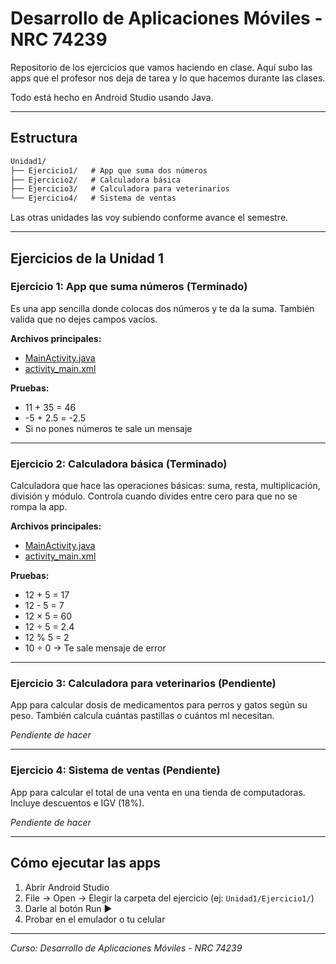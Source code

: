 # Desarrollo de Aplicaciones Móviles - NRC 74239

Repositorio de los ejercicios que vamos haciendo en clase. Aquí subo las apps que el profesor nos deja de tarea y lo que hacemos durante las clases.

Todo está hecho en Android Studio usando Java.

---

## Estructura

``` md
Unidad1/
├── Ejercicio1/   # App que suma dos números
├── Ejercicio2/   # Calculadora básica
├── Ejercicio3/   # Calculadora para veterinarios
└── Ejercicio4/   # Sistema de ventas
```

Las otras unidades las voy subiendo conforme avance el semestre.

---

## Ejercicios de la Unidad 1

### Ejercicio 1: App que suma números (Terminado)

Es una app sencilla donde colocas dos números y te da la suma. También valida que no dejes campos vacíos.

**Archivos principales:**
- [MainActivity.java](Unidad1/Ejercicio1/app/src/main/java/com/ewme/sumatoriadenumeros/MainActivity.java)
- [activity_main.xml](Unidad1/Ejercicio1/app/src/main/res/layout/activity_main.xml)

**Pruebas:**
- 11 + 35 = 46
- -5 + 2.5 = -2.5
- Si no pones números te sale un mensaje

---

### Ejercicio 2: Calculadora básica (Terminado)

Calculadora que hace las operaciones básicas: suma, resta, multiplicación, división y módulo. Controla cuando divides entre cero para que no se rompa la app.

**Archivos principales:**
- [MainActivity.java](Unidad1/Ejercicio2/app/src/main/java/com/ewme/calculadorabasicaops/MainActivity.java)
- [activity_main.xml](Unidad1/Ejercicio2/app/src/main/res/layout/activity_main.xml)

**Pruebas:**
- 12 + 5 = 17
- 12 - 5 = 7  
- 12 × 5 = 60
- 12 ÷ 5 = 2.4
- 12 % 5 = 2
- 10 ÷ 0 → Te sale mensaje de error

---

### Ejercicio 3: Calculadora para veterinarios (Pendiente)

App para calcular dosis de medicamentos para perros y gatos según su peso. También calcula cuántas pastillas o cuántos ml necesitan.

*Pendiente de hacer*

---

### Ejercicio 4: Sistema de ventas (Pendiente)

App para calcular el total de una venta en una tienda de computadoras. Incluye descuentos e IGV (18%).

*Pendiente de hacer*

---

## Cómo ejecutar las apps

1. Abrir Android Studio
2. File → Open → Elegir la carpeta del ejercicio (ej: `Unidad1/Ejercicio1/`)
3. Darle al botón Run ▶
4. Probar en el emulador o tu celular

---

*Curso: Desarrollo de Aplicaciones Móviles - NRC 74239*